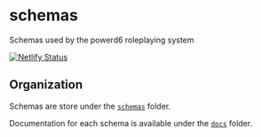 # schemas

Schemas used by the powerd6 roleplaying system

[![Netlify Status](https://api.netlify.com/api/v1/badges/5b8476e0-8260-4367-b8db-1962fce55269/deploy-status)](https://app.netlify.com/sites/powerd6-schemas/deploys)

## Organization

Schemas are store under the [`schemas`](schemas/) folder.

Documentation for each schema is available under the [`docs`](docs/) folder.
